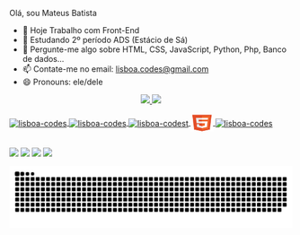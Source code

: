Olá, sou Mateus Batista

- 🔭 Hoje Trabalho com Front-End
- 🌱 Estudando 2º período ADS (Estácio de Sá) 
- 💬 Pergunte-me algo sobre HTML, CSS, JavaScript, Python, Php, Banco de dados...
- 📫 Contate-me no email: lisboa.codes@gmail.com
- 😄 Pronouns: ele/dele

<div align="center">
  <a href="[https://github.com/Mateus-Batista12](https://github.com/lisboa-codes)">
  <img height="180em" src="https://github-readme-stats.vercel.app/api?username=lisboa-codes&show_icons=true&theme=dracula&include_all_commits=true&count_private=true"/>
  <img height="170em" src="https://github-readme-stats.vercel.app/api/top-langs/?username=lisboa-codes&layout=compact&langs_count=7&theme=dracula"/>
</div>

  <div style="display: inline_block"><br>
  <img align="center" alt="lisboa-codes" height="30" width="40" src="https://cdn.jsdelivr.net/gh/devicons/devicon/icons/python/python-original.svg">
  <img align="center" alt="lisboa-codes" height="30" width="40" src="https://cdn.jsdelivr.net/gh/devicons/devicon/icons/php/php-original.svg">
  <img align="center" alt="lisboa-codest" height="30" width="40" src="https://cdn.jsdelivr.net/gh/devicons/devicon/icons/linux/linux-original.svg">
  <img align="center" alt="lisboa-codes" height="30" width="40" src="https://raw.githubusercontent.com/devicons/devicon/master/icons/html5/html5-original.svg">
  <img align="center" alt="lisboa-codes" height="30" width="40" src="https://cdn.jsdelivr.net/gh/devicons/devicon/icons/bootstrap/bootstrap-original.svg">

    
</div>
  
 ##
  
  <div> 
  <a href="https://www.youtube.com/channel/" target="_blank"><img src="https://img.shields.io/badge/YouTube-FF0000?style=for-the-badge&logo=youtube&logoColor=white" target="_blank"></a>
  <a href="https://www.instagram.com/lisboa.codes/" target="_blank"><img src="https://img.shields.io/badge/-Instagram-%23E4405F?style=for-the-badge&logo=instagram&logoColor=white" target="_blank"></a> 
  <a href="mailto:lisboa.codes@gmail.com"><img src="https://img.shields.io/badge/-Gmail-%23333?style=for-the-badge&logo=gmail&logoColor=white" target="_blank"></a>
  <a href="" target="_blank"><img src="https://img.shields.io/badge/-LinkedIn-%230077B5?style=for-the-badge&logo=linkedin&logoColor=white" target="_blank"></a> 
 
  ![Snake animation](https://raw.githubusercontent.com/platane/snk/output/github-contribution-grid-snake-dark.svg)
 
</div>
